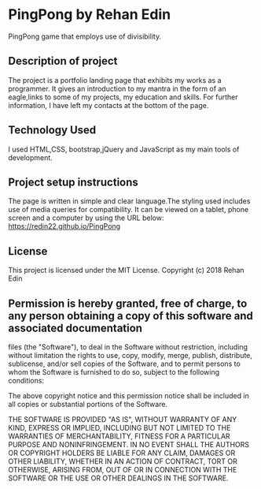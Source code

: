 # PingPong by Rehan Edin
PingPong game that employs use of divisibility.

## Description of project
The project is a portfolio landing page that exhibits my works as a programmer. It gives an introduction to my mantra in the form of an eagle,links to some 
of my projects, my education and skills. For further information, I have left my contacts at the bottom of the page.
## Technology Used
I used HTML,CSS, bootstrap,jQuery and JavaScript as my main tools of development.
## Project setup instructions
The page is written in simple and clear language.The styling used includes use of media queries for compatibility. It can be viewed
on a tablet, phone screen and a computer by using the URL below:
https://redin22.github.io/PingPong
## License
This project is licensed under the MIT License.
Copyright (c) 2018 Rehan Edin

## Permission is hereby granted, free of charge, to any person obtaining a copy of this software and associated documentation 
files (the "Software"), to deal in the Software without restriction, including without limitation the rights to use, copy,
modify, merge, publish, distribute, sublicense, and/or sell copies of the Software, and to permit persons to whom the Software 
is furnished to do so, subject to the following conditions:

The above copyright notice and this permission notice shall be included in all copies or substantial portions of the Software.

THE SOFTWARE IS PROVIDED "AS IS", WITHOUT WARRANTY OF ANY KIND, EXPRESS OR IMPLIED, INCLUDING BUT NOT LIMITED TO THE WARRANTIES
OF MERCHANTABILITY, FITNESS FOR A PARTICULAR PURPOSE AND NONINFRINGEMENT. IN NO EVENT SHALL THE AUTHORS OR COPYRIGHT HOLDERS
BE LIABLE FOR ANY CLAIM, DAMAGES OR OTHER LIABILITY, WHETHER IN AN ACTION OF CONTRACT, TORT OR OTHERWISE, ARISING FROM, OUT OF
OR IN CONNECTION WITH THE SOFTWARE OR THE USE OR OTHER DEALINGS IN THE SOFTWARE.
